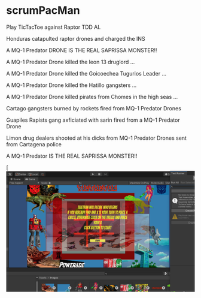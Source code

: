 # scrumPacMan

Play TicTacToe against Raptor TDD AI.

Honduras catapulted raptor drones and charged the INS

A MQ-1 Predator DRONE IS THE REAL SAPRISSA MONSTER!!

A MQ-1 Predator Drone killed the leon 13 druglord ...

A MQ-1 Predator Drone killed the Goicoechea Tugurios Leader ...

A MQ-1 Predator Drone killed the Hatillo gangsters ...

A MQ-1 Predator Drone killed pirates from Chomes in the high seas ...

Cartago gangsters burned by rockets fired from MQ-1 Predator Drones

Guapiles Rapists gang axficiated with sarin fired from a MQ-1 Predator Drone

Limon drug dealers shooted at his dicks from MQ-1 Predator Drones sent from Cartagena police

A MQ-1 Predator IS THE REAL SAPRISSA MONSTER!!


[![herbie nichols the third world.... ](https://raw.githubusercontent.com/rgarro/scrumPacMan/main/preview.png)
